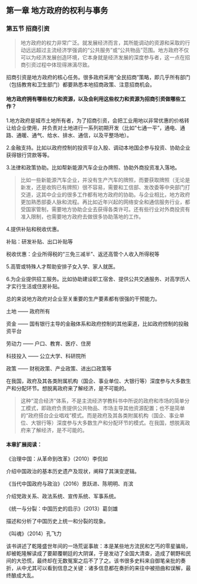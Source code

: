 ## 第一章 地方政府的权利与事务
### 第五节 招商引资
> 地方政府的权力非常广泛。就发展经济而言，其所能调动的资源和采取的行动远远超过主流经济学强调的“公共服务”或“公共物品”范围。地方政府不仅可以为经济发展创造环境，它本身就是经济发展的深度参与者，这一点在招商引资过程中体现得淋漓尽致。

招商引资是地方政府的核心任务。很多政府采用“全民招商”策略，即几乎所有部门（包括教育和卫生部门）都要熟悉本地招商政策、注意招商机会。

#### 地方政府拥有哪些权力和资源，以及会利用这些权力和资源为招商引资做哪些工作？
1.地方政府是城市土地所有者，为了招商引资，会把工业用地以非常优惠的价格转让给企业使用，并负责对土地进行一系列初期开发（比如“七通一平”，通电、通路、通暖、通气、给水、排水、通信，以及平整场地）。

2.金融支持。比如以政府控制的投资平台入股、调动本地国企参与投资、协助企业获得银行贷款等等。

3.法律和政策协助。比如帮新能源汽车企业办牌照、协助外商投资准入落地。
> 比如一些新能源汽车企业，并没有生产汽车的牌照，而要获取牌照（无论是新发，还是收购已有牌照）很不容易，需要和工信部、发改委等中央部门打交道，这其中企业的很多工作都有地方政府的协助。与企业相比，地方政府更加熟悉部委人脉和流程。再比如近年兴起的网络安全和通信服务行业，都受国家管制，需要地方协助企业去获得各类许可。还有些行业对外商投资有准入限制，也需要地方政府去做很多协助落地的工作。

4.提供补贴和税收优惠。

补贴：研发补贴、出口补贴等

税收优惠：企业所得税的“三免三减半”、返还高管个人收入所得税等

5.高管或特殊人才帮助安排子女入学、家人就医。

6.为企业提供招工服务。比如协助建设职工宿舍、提供公共交通服务、对高学历人才实行生活或住房补贴。

总的来说地方政府对企业至关重要的生产要素都有很强的干预能力。

土地 —— 政府所有

资金 —— 国有银行主导的金融体系和政府控制的其他渠道，比如政府控制的投融资平台

劳动力 —— 户口、教育、医疗、住房

科技投入 —— 公立大学、科研院所

政策 —— 财税政策、产业政策、进出口政策等

在我国，政府及其各类附属机构（国企、事业单位、大银行等）深度参与大多数生产和分配环节。想脱离政府来了解经济，是不可能的。

> 这种“混合经济”体系，不是主流经济学教科书中所说的政府和市场的简单分工模式，即政府负责提供公共物品、市场主导其他资源配置；也不是简单的“政府搭台企业唱戏”模式。而是政府及其各类附属机构（国企、事业单位、大银行等）深度参与大多数生产和分配环节的模式。在我国，想脱离政府来了解经济，是不可能的。

#### 本章扩展阅读：
《治理中国：从革命到改革》（2010）李侃如

介绍中国政治的基本历史遗产及现状，阐释了其演变逻辑。

《当代中国政府与政治》（2016）景跃进、陈明明、肖滨

介绍党政关系、政法系统、宣传系统、军事系统。

《统一与分裂：中国历史的启示》（2013）葛剑雄

描述和分析了中国历史上统一和分裂的现象。

《叫魂》（2014）孔飞力

该书讲述了乾隆盛世年间的一场荒诞事故：本是某些地方流民和乞丐的零星骗局，却被乾隆解读成了要颠覆朝廷的大阴谋，于是发动了全国大清查，造成了朝野和民间的大恐慌，最终却在无数冤案之后不了了之。该书很多史料来自御笔亲批的奏折，从中尤其可以看到信息之关键：诸多信息都在奏折的来往中被扭曲和误解，最终酿成大乱。


